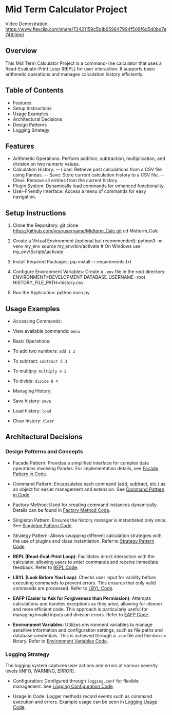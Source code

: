 # Mid Term Calculator Project
Video Demostration: https://www.flexclip.com/share/72421159c5b1b659847994f509f6d5d0bd7e749.html

## Overview
This Mid Term Calculator Project is a command-line calculator that uses a Read-Evaluate-Print Loop (REPL) for user interaction. It supports basic arithmetic operations and manages calculation history efficiently.

## Table of Contents
- Features
- Setup Instructions
- Usage Examples
- Architectural Decisions
- Design Patterns
- Logging Strategy

## Features
- Arithmetic Operations: Perform addition, subtraction, multiplication, and division on two numeric values.
- Calculation History: 
  -- Load: Retrieve past calculations from a CSV file using Pandas.
  -- Save: Store current calculation history to a CSV file.
  -- Clear: Remove all entries from the current history.
- Plugin System: Dynamically load commands for enhanced functionality.
- User-Friendly Interface: Access a menu of commands for easy navigation.

## Setup Instructions
1. Clone the Repository:
git clone https://github.com/yourusername/Midterm_Calc.git cd Midterm_Calc

2. Create a Virtual Environment (optional but recommended):
python3 -m venv my_env source my_env/bin/activate # On Windows use my_env\Scripts\activate

3. Install Required Packages:
pip install -r requirements.txt

4. Configure Environment Variables: Create a `.env` file in the root directory:
ENVIRONMENT=DEVELOPMENT DATABASE_USERNAME=root HISTORY_FILE_PATH=history.csv

5. Run the Application:
python main.py

## Usage Examples
- Accessing Commands:
- View available commands: `menu`

- Basic Operations:
- To add two numbers: `add 1 2`
- To subtract: `subtract 5 3`
- To multiply: `multiply 4 2`
- To divide: `divide 8 4`

- Managing History:
- Save history: `save`
- Load history: `load`
- Clear history: `clear`

## Architectural Decisions

### Design Patterns and Concepts
- Facade Pattern: Provides a simplified interface for complex data operations involving Pandas. For implementation details, see [Facade Pattern in Code](https://github.com/digitalburritos/Midterm_Calc/blob/main/calculator/history.py#L7-L27).

- Command Pattern: Encapsulates each command (add, subtract, etc.) as an object for easier management and extension. See [Command Pattern in Code](https://github.com/digitalburritos/Midterm_Calc/blob/main/main.py#L10-L21).

- Factory Method: Used for creating command instances dynamically. Details can be found in [Factory Method Code](https://github.com/digitalburritos/Midterm_Calc/blob/main/calculator/commands.py#L5-L84).

- Singleton Pattern: Ensures the history manager is instantiated only once. See [Singleton Pattern Code](https://github.com/digitalburritos/Midterm_Calc/blob/main/main.py#L10-L11).

- Strategy Pattern: Allows swapping different calculation strategies with the use of plugins and class instantiation. Refer to [Strategy Pattern Code](https://github.com/digitalburritos/Midterm_Calc/blob/main/calculator/commands.py#L22-L25).

- **REPL (Read-Eval-Print Loop)**: Facilitates direct interaction with the calculator, allowing users to enter commands and receive immediate feedback. Refer to [REPL Code](https://github.com/digitalburritos/Midterm_Calc/blob/main/main.py#L26-L59).

- **LBYL (Look Before You Leap)**: Checks user input for validity before executing commands to prevent errors. This ensures that only valid commands are processed. Refer to [LBYL Code](https://github.com/digitalburritos/Midterm_Calc/blob/main/main.py#L29-L34).

- **EAFP (Easier to Ask for Forgiveness than Permission)**: Attempts calculations and handles exceptions as they arise, allowing for cleaner and more efficient code. This approach is particularly useful for managing invalid inputs and division errors. Refer to [EAFP Code](https://github.com/digitalburritos/Midterm_Calc/blob/main//main.py#L45-L54).

- **Environment Variables**: Utilizes environment variables to manage sensitive information and configuration settings, such as file paths and database credentials. This is achieved through a `.env` file and the `dotenv` library. Refer to [Environment Variables Code](https://github.com/digitalburritos/Midterm_Calc/blob/main/calculator/calculation.py#L4-L6).


### Logging Strategy
The logging system captures user actions and errors at various severity levels (INFO, WARNING, ERROR).

- Configuration: Configured through `logging.conf` for flexible management. See [Logging Configuration Code](https://github.com/digitalburritos/Midterm_Calc/blob/main/logging.conf#L1-L28).

- Usage in Code: Logger methods record events such as command execution and errors. Example usage can be seen in [Logging Usage Code](https://github.com/digitalburritos/Midterm_Calc/blob/main/main.py#L52-L54).


